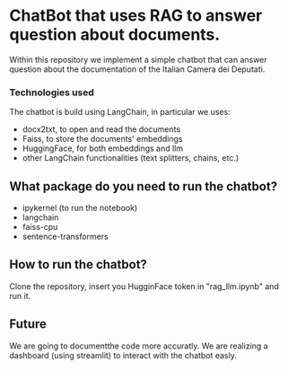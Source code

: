 # ChatBot that uses RAG to answer question about documents.
Within this repository we implement a simple chatbot that can answer question about the documentation of the Italian Camera dei Deputati.

### Technologies used
The chatbot is build using LangChain, in particular we uses:
- docx2txt, to open and read the documents
- Faiss, to store the documents' embeddings
- HuggingFace, for both embeddings and llm
- other LangChain functionalities (text splitters, chains, etc.)

## What package do you need to run the chatbot?
- ipykernel (to run the notebook)
- langchain
- faiss-cpu
- sentence-transformers

## How to run the chatbot?
Clone the repository, insert you HugginFace token in "rag_llm.ipynb" and run it.

## Future
We are going to documentthe code more accuratly.
We are realizing a dashboard (using streamlit) to interact with the chatbot easly.
